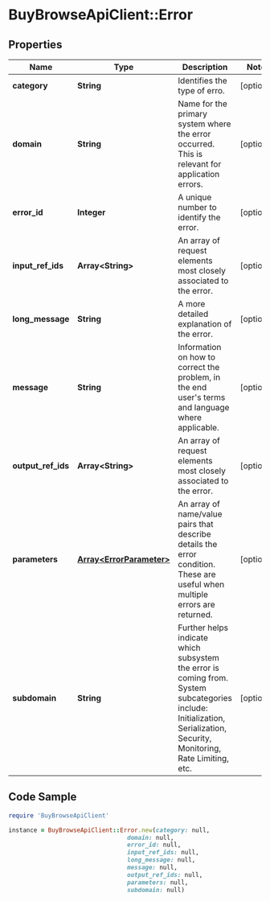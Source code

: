 # BuyBrowseApiClient::Error

## Properties

Name | Type | Description | Notes
------------ | ------------- | ------------- | -------------
**category** | **String** | Identifies the type of erro. | [optional] 
**domain** | **String** | Name for the primary system where the error occurred. This is relevant for application errors. | [optional] 
**error_id** | **Integer** | A unique number to identify the error. | [optional] 
**input_ref_ids** | **Array&lt;String&gt;** | An array of request elements most closely associated to the error. | [optional] 
**long_message** | **String** | A more detailed explanation of the error. | [optional] 
**message** | **String** | Information on how to correct the problem, in the end user&#39;s terms and language where applicable. | [optional] 
**output_ref_ids** | **Array&lt;String&gt;** | An array of request elements most closely associated to the error. | [optional] 
**parameters** | [**Array&lt;ErrorParameter&gt;**](ErrorParameter.md) | An array of name/value pairs that describe details the error condition. These are useful when multiple errors are returned. | [optional] 
**subdomain** | **String** | Further helps indicate which subsystem the error is coming from. System subcategories include: Initialization, Serialization, Security, Monitoring, Rate Limiting, etc. | [optional] 

## Code Sample

```ruby
require 'BuyBrowseApiClient'

instance = BuyBrowseApiClient::Error.new(category: null,
                                 domain: null,
                                 error_id: null,
                                 input_ref_ids: null,
                                 long_message: null,
                                 message: null,
                                 output_ref_ids: null,
                                 parameters: null,
                                 subdomain: null)
```


